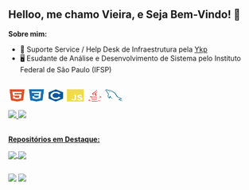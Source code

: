 ## Helloo, me chamo Vieira, e Seja Bem-Vindo! 💙

**Sobre mim:**

- 💼 Suporte Service / Help Desk de Infraestrutura pela [Ykp](https://www.ykp.com.br/)
-  🖥 Esudante de Análise e Desenvolvimento de Sistema pelo Instituto Federal de São Paulo (IFSP)


<div style="display: inline_block"><br>
  <img align="center" alt="Html" height="25" width="35" src="https://raw.githubusercontent.com/devicons/devicon/master/icons/html5/html5-plain.svg">
  <img align="center" alt="Css" height="25" width="35" src="https://raw.githubusercontent.com/devicons/devicon/master/icons/css3/css3-plain.svg">
  <img align="center" alt="Css" height="25" width="35" src="https://raw.githubusercontent.com/devicons/devicon/master/icons/c/c-plain.svg">
  <img align="center" alt="JavaScript" height="25" width="35" src="https://raw.githubusercontent.com/devicons/devicon/master/icons/javascript/javascript-plain.svg">
  <img align="center" alt="Java" height="25" width="35" src="https://raw.githubusercontent.com/devicons/devicon/master/icons/java/java-plain.svg">
  <img align="center" alt="Sql" height="25" width="35" src="https://raw.githubusercontent.com/devicons/devicon/master/icons/mysql/mysql-plain.svg">  
</div>

<br>

<div>
  <a href="https://github.com/VieiraSantosz">
  <img height="180em" src="https://github-readme-stats.vercel.app/api?username=VieiraSantosz&show_icons=true&theme=gotham&include_all_commits=true&hide_border=true"/>
  <img height="180em" src="https://github-readme-stats.vercel.app/api/top-langs/?username=VieiraSantosz&layout=compact&langs_count=7&theme=gotham&hide_border=true"/>
</div>
  
  <br/>
  

**Repositórios em Destaque:**

<a href="https://github.com/VieiraSantosz/ProjetoKiBeleza">
  <img align="center" src="https://github-readme-stats.vercel.app/api/pin/?username=VieiraSantosz&repo=ProjetoKiBeleza&theme=gotham&hide_border=true" />
</a>
<a href="https://github.com/VieiraSantosz/ProjetoRsFotografia">
  <img align="center" src="https://github-readme-stats.vercel.app/api/pin/?username=VieiraSantosz&repo=ProjetoRsFotografia&theme=gotham&hide_border=true" />
</a>
  
  
##
  
<div>
  <a href="https://www.linkedin.com/in/wesley-vieira-014681205/" target="_blank"><img src="https://img.shields.io/badge/-LinkedIn-%230077B5?style=for-the-badge&logo=linkedin&logoColor=white" target="_blank"></a> 
  <a href = "mailto:wesleyv760@gmail.com"> <img src="https://img.shields.io/badge/Gmail-D14836?style=for-the-badge&logo=gmail&logoColor=white"></a>
</div>  

